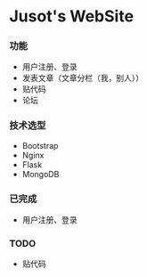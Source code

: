 # Jusot's WebSite

### 功能
* 用户注册、登录
* 发表文章（文章分栏（我，别人））
* 贴代码
* 论坛


### 技术选型
* Bootstrap
* Nginx
* Flask
* MongoDB


### 已完成
* 用户注册、登录

### TODO
* 贴代码